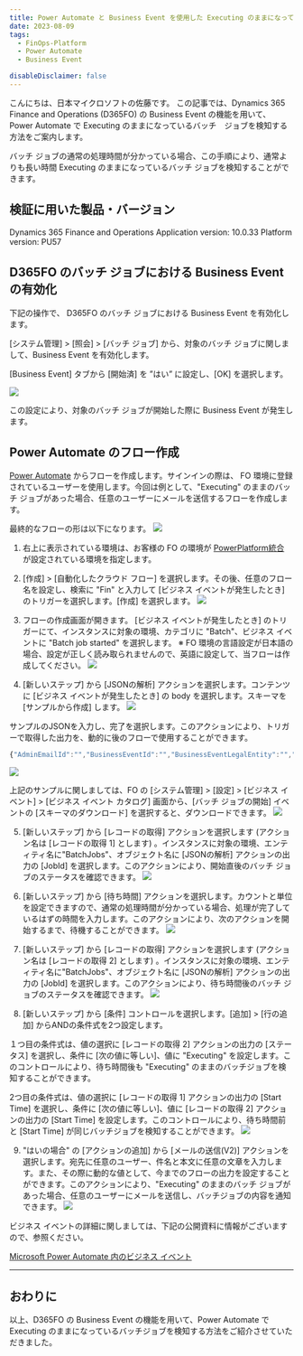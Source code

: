 ```yaml
---
title: Power Automate と Business Event を使用した Executing のままになっているバッチジョブの検知方法
date: 2023-08-09
tags:
  - FinOps-Platform
  - Power Automate
  - Business Event

disableDisclaimer: false
---
```


こんにちは、日本マイクロソフトの佐藤です。
この記事では、Dynamics 365 Finance and Operations (D365FO) の Business Event の機能を用いて、Power Automate で Executing のままになっているバッチ　ジョブを検知する方法をご案内します。

バッチ ジョブの通常の処理時間が分かっている場合、この手順により、通常よりも長い時間 Executing のままになっているバッチ ジョブを検知することができます。  

<!-- more -->
## 検証に用いた製品・バージョン
Dynamics 365 Finance and Operations
Application version: 10.0.33
Platform version: PU57

## D365FO のバッチ ジョブにおける Business Event の有効化
下記の操作で、 D365FO のバッチ ジョブにおける Business Event を有効化します。

[システム管理] > [照会] > [バッチ ジョブ] から、対象のバッチ ジョブに関しまして、Business Event を有効化します。

[Business Event] タブから [開始済] を ”はい” に設定し、[OK] を選択します。

![](./how-to-executingalert/executingalert01.png)

この設定により、対象のバッチ ジョブが開始した際に Business Event が発生します。

## Power Automate のフロー作成
[Power Automate](https://make.powerautomate.com/) からフローを作成します。サインインの際は、 FO 環境に登録されているユーザーを使用します。今回は例として、"Executing" のままのバッチ ジョブがあった場合、任意のユーザーにメールを送信するフローを作成します。

最終的なフローの形は以下になります。
![](./how-to-executingalert/executingalert12.png)

1. 右上に表示されている環境は、お客様の FO の環境が [PowerPlatform統合](https://learn.microsoft.com/ja-jp/dynamics365/fin-ops-core/dev-itpro/power-platform/enable-power-platform-integration) が設定されている環境を指定します。

2. [作成] > [自動化したクラウド フロー] を選択します。その後、任意のフロー名を設定し、検索に "Fin" と入力して [ビジネス イベントが発生したとき] のトリガーを選択します。[作成] を選択します。
![](./how-to-executingalert/executingalert02.png)

3. フローの作成画面が開きます。 [ビジネス イベントが発生したとき] のトリガーにて、インスタンスに対象の環境、カテゴリに "Batch"、ビジネス イベントに "Batch job started" を選択します。
※ FO 環境の言語設定が日本語の場合、設定が正しく読み取られませんので、英語に設定して、当フローは作成してください。
![](./how-to-executingalert/executingalert03.png)

4. [新しいステップ] から [JSONの解析] アクションを選択します。コンテンツに [ビジネス イベントが発生したとき] の body を選択します。スキーマを [サンプルから作成] します。
![](./how-to-executingalert/executingalert04.png)

サンプルのJSONを入力し、完了を選択します。このアクションにより、トリガーで取得した出力を、動的に後のフローで使用することができます。
```javascript
{"AdminEmailId":"","BusinessEventId":"","BusinessEventLegalEntity":"","ContextRecordSubject":"","ControlNumber":0,"EventId":"","EventTime":"/Date(-2208988800000)/","EventTimeIso8601":"1900-01-01T00:00:00Z","InitiatingUserAADObjectId":"{00000000-0000-0000-0000-000000000000}","JobDescription":"","JobEndUtcDateTime":"/Date(-2208988800000)/","JobExecutedByEmailId":"","JobId":0,"JobOwnerEmailId":"","JobStatus":"","MajorVersion":0,"MinorVersion":0,"ParentContextRecordSubjects":null}
```
![](./how-to-executingalert/executingalert05.png)

上記のサンプルに関しましては、FO の [システム管理] > [設定] > [ビジネス イベント] > [ビジネス イベント カタログ] 画面から、[バッチ ジョブの開始] イベントの [スキーマのダウンロード] を選択すると、ダウンロードできます。
![](./how-to-executingalert/executingalert06.png)

5. [新しいステップ] から [レコードの取得] アクションを選択します (アクション名は [レコードの取得 1] とします) 。インスタンスに対象の環境、エンティティ名に"BatchJobs"、オブジェクト名に [JSONの解析] アクションの出力の [JobId] を選択します。このアクションにより、開始直後のバッチ ジョブのステータスを確認できます。
![](./how-to-executingalert/executingalert07.png)

6. [新しいステップ] から [待ち時間] アクションを選択します。カウントと単位を設定できますので、通常の処理時間が分かっている場合、処理が完了しているはずの時間を入力します。このアクションにより、次のアクションを開始するまで、待機することができます。
![](./how-to-executingalert/executingalert08.png)

7. [新しいステップ] から [レコードの取得] アクションを選択します (アクション名は [レコードの取得 2] とします) 。インスタンスに対象の環境、エンティティ名に"BatchJobs"、オブジェクト名に [JSONの解析] アクションの出力の [JobId] を選択します。このアクションにより、待ち時間後のバッチ ジョブのステータスを確認できます。
![](./how-to-executingalert/executingalert09.png)

8.  [新しいステップ] から [条件] コントロールを選択します。[追加] > [行の追加] からANDの条件式を2つ設定します。

１つ目の条件式は、値の選択に [レコードの取得 2] アクションの出力の [ステータス] を選択し、条件に [次の値に等しい]、値に "Executing" を設定します。このコントロールにより、待ち時間後も "Executing" のままのバッチジョブを検知することができます。

2つ目の条件式は、値の選択に [レコードの取得 1] アクションの出力の [Start Time] を選択し、条件に [次の値に等しい]、値に [レコードの取得 2] アクションの出力の [Start Time] を設定します。このコントロールにより、待ち時間前と [Start Time] が同じバッチジョブを検知することができます。
![](./how-to-executingalert/executingalert10.png)

9. "はいの場合" の [アクションの追加] から [メールの送信(V2)] アクションを選択します。宛先に任意のユーザー、件名と本文に任意の文章を入力します。また、その際に動的な値として、今までのフローの出力を設定することができます。このアクションにより、"Executing" のままのバッチ ジョブがあった場合、任意のユーザーにメールを送信し、バッチジョブの内容を通知できます。
![](./how-to-executingalert/executingalert11.png)

ビジネス イベントの詳細に関しましては、下記の公開資料に情報がございますので、参照ください。

[Microsoft Power Automate 内のビジネス イベント](https://learn.microsoft.com/ja-jp/dynamics365/fin-ops-core/dev-itpro/business-events/business-events-flow)

---
## おわりに  
以上、D365FO の Business Event の機能を用いて、Power Automate で Executing のままになっているバッチジョブを検知する方法をご紹介させていただきました。
